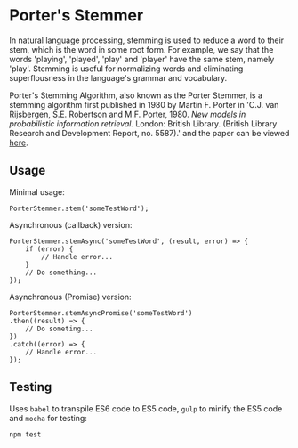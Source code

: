 # Porter's Stemmer

In natural language processing, stemming is used to reduce a word to their
stem, which is the word in some root form. For example, we say that the words
'playing', 'played', 'play' and 'player' have the same stem, namely 'play'.
Stemming is useful for normalizing words and eliminating superflousness in 
the language's grammar and vocabulary.

Porter's Stemming Algorithm, also known as the Porter Stemmer, is a 
stemming algorithm first published in 1980 by Martin F. Porter in
'C.J. van Rijsbergen, S.E. Robertson and M.F. Porter, 1980. *New models in 
probabilistic information retrieval.* London: British Library. (British Library 
Research and Development Report, no. 5587).' and the paper can be viewed
[here](https://tartarus.org/martin/PorterStemmer/def.txt).

## Usage

Minimal usage:

```
PorterStemmer.stem('someTestWord');
```

Asynchronous (callback) version:

```
PorterStemmer.stemAsync('someTestWord', (result, error) => {
    if (error) {
        // Handle error...
    }
    // Do something...
});
```

Asynchronous (Promise) version:

```
PorterStemmer.stemAsyncPromise('someTestWord')
.then((result) => {
    // Do someting...
})
.catch((error) => {
    // Handle error...
});
```

## Testing

Uses `babel` to transpile ES6 code to ES5 code, `gulp` to minify the ES5 code 
and `mocha` for testing:

```
npm test
```

